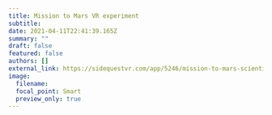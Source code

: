 ```yaml
---
title: Mission to Mars VR experiment
subtitle:
date: 2021-04-11T22:41:39.165Z
summary: ""
draft: false
featured: false
authors: []
external_link: https://sidequestvr.com/app/5246/mission-to-mars-scientific-experiment
image:
  filename:
  focal_point: Smart
  preview_only: true
---
```

